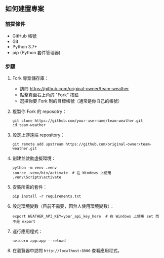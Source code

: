 
## 如何建置專案

### 前提條件

- GitHub 帳號
- Git
- Python 3.7+
- pip (Python 套件管理器)

### 步驟

1. Fork 專案儲存庫：
   - 訪問 https://github.com/original-owner/team-weather
   - 點擊頁面右上角的 "Fork" 按鈕
   - 選擇你要 Fork 到的目標帳號（通常是你自己的帳號）

2. 複製你 Fork 的 reposotry：
   ```
   git clone https://github.com/your-username/team-weather.git
   cd team-weather
   ```

3. 設定上游遠端 repository：
   ```
   git remote add upstream https://github.com/original-owner/team-weather.git
   ```

4. 創建並啟動虛擬環境：
   ```
   python -m venv .venv
   source .venv/bin/activate  # 在 Windows 上使用 .venv\Scripts\activate
   ```

5. 安裝所需的套件：
   ```
   pip install -r requirements.txt
   ```

6. 設定環境變數（目前不需要，因無人使用環境變數）：
   ```
   export WEATHER_API_KEY=your_api_key_here  # 在 Windows 上使用 set 而不是 export
   ```

7. 運行應用程式：
   ```
   uvicorn app:app --reload
   ```

8. 在瀏覽器中訪問 `http://localhost:8000` 查看應用程式。
